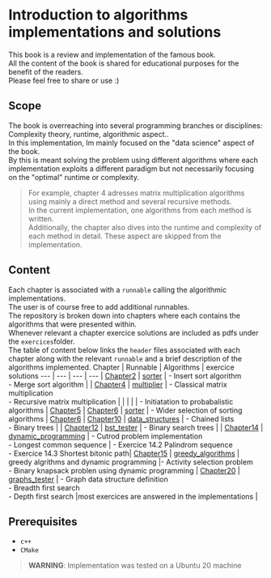# Introduction to algorithms implementations and solutions
This book is a review and implementation of the famous book.\
All the content of the book is shared for educational purposes for the benefit of the readers.\
Please feel free to share or use :)
## Scope
The book is overreaching into several programming branches or disciplines: Complexity theory, runtime, algorithmic aspect..\
In this implementation, Im mainly focused on the "data science" aspect of the book.\
By this is meant solving the problem using different algorithms where each implementation  exploits a different paradigm but not necessarily focusing on the "optimal" runtime or complexity.
> For example, chapter 4 adresses matrix multiplication algorithms using mainly a direct method and several recursive methods.\
In the current implementation, one algorithms from each method is written.\
Additionally, the chapter also dives into the runtime and complexity of each method in detail. These aspect are skipped from the implementation.


## Content
Each chapter is associated with a `runnable` calling the algorithmic implementations.\
The user is of course free to add additional runnables.\
The repository is broken down into chapters where each contains the algorithms that were presented within.\
Whenever relevant a chapter exercice solutions are included as pdfs under the `exercices`folder.\
The table of content below links the `header` files associated with each chapter along with the relevant `runnable` and a brief description of the algorithms implemented.
Chapter | Runnable | Algorithms | exercice solutions
--- | --- | --- | --- |
[Chapter2](lib/include/algorithms/chap2.hpp) | [sorter](src/sort_algs.cpp) | - Insert sort algorithm<br>- Merge sort algorithm | |
[Chapter4](lib/include/algorithms/chap4.hpp) | [multiplier](src/multiply_matrices.cpp) | - Classical matrix multiplication<br>- Recursive matrix multiplication | |
 |  | | - Initiatation to probabalistic algorithms | [Chapter5](exercices/chap5.pdf) |
[Chapter6](lib/include/algorithms/chap6.hpp) | [sorter](src/sort_algs.cpp) | - Wider selection of sorting algorithms | [Chapter6](exercices/chap6.pdf) |
[Chapter10](lib/include/algorithms/chap10.hpp) | [data_structures](src/data_structures.cpp) | - Chained lists<br>- Binary trees | |
[Chapter12](lib/include/algorithms/chap12.hpp) | [bst_tester](src/bst_tester.cpp) | - Binary search trees | |
[Chapter14](lib/include/algorithms/chap14.hpp) | [dynamic_programming](src/dynamic_programming.cpp) | - Cutrod problem implementation<br> - Longest common sequence | - Exercice 14.2 Palindrom sequence<br> - Exercice 14.3 Shortest bitonic path|
[Chapter15](lib/include/algorithms/chap25.hpp) | [greedy_algorithms](src/greedy_algorithms.cpp) | greedy algrithms and dynamic programming |- Activity selection problem<br> - Binary knapsack problen using dynamic programming  |
[Chapter20](lib/include/algorithms/chap20.hpp) | [graphs_tester](src/bst_tester.cpp) | - Graph data structure definition<br>- Breadth first search<br>- Depth first search |most exercices are answered in the implementations |

## Prerequisites
- `c++`
- `CMake`

> **WARNING**: Implementation was tested on a Ubuntu 20 machine